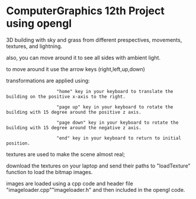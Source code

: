 # ComputerGraphics 12th Project using opengl


3D building with sky and grass from different prespectives, movements, textures, and lightning.

also, you can move around it to see all sides with ambient light.

to move around it use the arrow keys (right,left,up,down)

transformations are applied using: 
                          
                       "home" key in your keyboard to translate the building on the positive x-axis to the right.
                                   
                       "page up" key in your keyboard to rotate the building with 15 degree around the positive z axis.
                                   
                       "page down" key in your keyboard to rotate the building with 15 degree around the negative z axis.
                                   
                       "end" key in your keyboard to return to initial position.


textures are used to make the scene almost real;

download the textures on your laptop and send their paths to "loadTexture" function to load the bitmap images.

images are loaded using a cpp code and header file "imageloader.cpp""imageloader.h" and then included in the opengl code.

